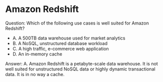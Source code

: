 # Amazon Redshift
Question: Which of the following use cases is well suited for Amazon Redshift?
- A. A 500TB data warehouse used for market analytics
- B. A NoSQL, unstructured database workload
- C. A high traffic, e-commerce web application
- D. An in-memory cache

Answer: A. Amazon Redshift is a petabyte-scale data warehouse. It is not well suited for unstructured NoSQL data or highly dynamic transactional data. It is in no way a cache.